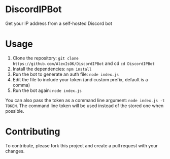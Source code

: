 # DiscordIPBot
Get your IP address from a self-hosted Discord bot

# Usage

1. Clone the repository: `git clone https://github.com/AlexIsOK/DiscordIPBot` and cd `cd DiscordIPBot`
2. Install the dependencies: `npm install`
3. Run the bot to generate an auth file: `node index.js`
4. Edit the file to include your token (and custom prefix, default is a comma)
5. Run the bot again: `node index.js`

You can also pass the token as a command line argument: `node index.js -t TOKEN`.
The command line token will be used instead of the stored one when possible.

# Contributing

To contribute, please fork this project and create a pull request with your changes.
